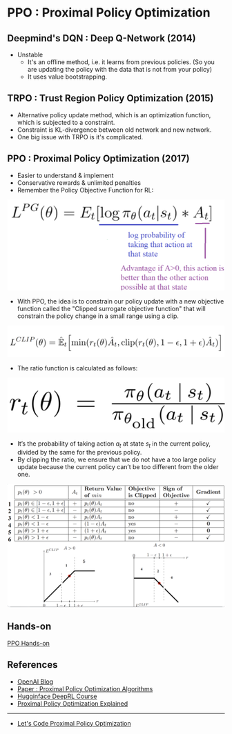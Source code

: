 # PPO : Proximal Policy Optimization

## Deepmind's DQN : Deep Q-Network (2014)

- Unstable
  - It's an offline method, i.e. it learns from previous policies. (So you are updating the policy with the data that is not from your policy)
  - It uses value bootstrapping.

## TRPO : Trust Region Policy Optimization (2015)

- Alternative policy update method, which is an optimization function, which is subjected to a constraint.
- Constraint is KL-divergence between old network and new network.
- One big issue with TRPO is it's complicated.

## PPO : Proximal Policy Optimization (2017)

- Easier to understand & implement
- Conservative rewards & unlimited penalties
- Remember the Policy Objective Function for RL:

![ppo_objective_function](./policy_objective_function.png)

- With PPO, the idea is to constrain our policy update with a new objective function called the "Clipped surrogate objective function" that will constrain the policy change in a small range using a clip.

![clipped_surrogate_objective_function](./clipped_surrogate_objective_function.png)

- The ratio function is calculated as follows:

![ratio_function](./ratio_function.png)

- It’s the probability of taking action $a_t$ at state $s_t$ in the current policy, divided by the same for the previous policy.
- By clipping the ratio, we ensure that we do not have a too large policy update because the current policy can’t be too different from the older one.

[![ppo_regions](./ppo_regions.png)](https://huggingface.co/datasets/huggingface-deep-rl-course/course-images/resolve/main/en/unit9/recap.jpg)

## Hands-on

[PPO Hands-on](https://huggingface.co/learn/deep-rl-course/unit8/hands-on-sf)


## References

- [OpenAI Blog](https://openai.com/index/openai-baselines-ppo)
- [Paper : Proximal Policy Optimization Algorithms](https://arxiv.org/pdf/1707.06347)
- [Hugginface DeepRL Course](https://huggingface.co/learn/deep-rl-course/unit8/introduction)
- [Proximal Policy Optimization Explained](https://youtu.be/HrapVFNBN64)

---

- [Let's Code Proximal Policy Optimization](https://youtu.be/HR8kQMTO8bk)
